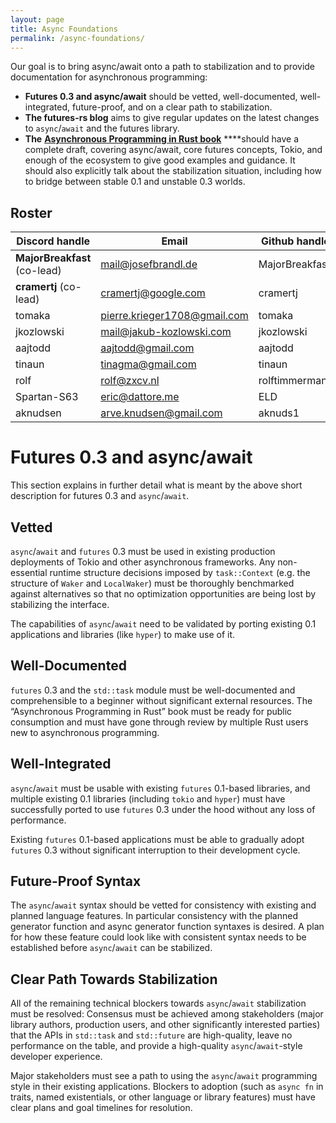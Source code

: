 ```yaml
---
layout: page
title: Async Foundations
permalink: /async-foundations/
---
```


Our goal is to bring async/await onto a path to stabilization and to provide documentation for asynchronous programming:

- **Futures 0.3 and async/await** should be vetted, well-documented, well-integrated, future-proof, and on a clear path to stabilization.
- **The futures-rs blog** aims to give regular updates on the latest changes to `async`/`await` and the futures library.
- **The** [**Asynchronous Programming in Rust book**](https://github.com/rust-lang-nursery/wg-net/blob/master/async-book/src/SUMMARY.md) ****should have a complete draft, covering async/await, core futures concepts, Tokio, and enough of the ecosystem to give good examples and guidance. It should also explicitly talk about the stabilization situation, including how to bridge between stable 0.1 and unstable 0.3 worlds.

## Roster

| **Discord handle** | **Email**                    | **Github handle** |
| ------------------ | ---------------------------- | ----------------- |
| **MajorBreakfast** (co-lead)     | mail@josefbrandl.de          | MajorBreakfast    |
| **cramertj** (co-lead)          | cramertj@google.com          | cramertj          |
| tomaka             | pierre.krieger1708@gmail.com | tomaka            |
| jkozlowski         | mail@jakub-kozlowski.com     | jkozlowski        |
| aajtodd            | aajtodd@gmail.com            | aajtodd           |
| tinaun             | tinagma@gmail.com            | tinaun            |
| rolf               | rolf@zxcv.nl                 | rolftimmermans    |
| Spartan-S63        | eric@dattore.me              | ELD               |
| aknudsen           | arve.knudsen@gmail.com       | aknuds1           |

# Futures 0.3 and async/await

This section explains in further detail what is meant by the above short description for futures 0.3 and `async`/`await`.

## Vetted

`async`/`await` and `futures` 0.3 must be used in existing production deployments of Tokio and other asynchronous frameworks. Any non-essential runtime structure decisions imposed by `task::Context` (e.g. the structure of `Waker` and `LocalWaker`) must be thoroughly benchmarked against alternatives so that no optimization opportunities are being lost by stabilizing the interface.

The capabilities of `async`/`await` need to be validated by porting existing 0.1 applications and libraries (like `hyper`) to make use of it.

## Well-Documented

 `futures` 0.3 and the `std::task` module must be well-documented and comprehensible to a beginner without significant external resources. The “Asynchronous Programming in Rust” book must be ready for public consumption and must have gone through review by multiple Rust users new to asynchronous programming.

## Well-Integrated

`async`/`await` must be usable with existing `futures` 0.1-based libraries, and multiple existing 0.1 libraries (including `tokio` and `hyper`) must have successfully ported to use `futures` 0.3 under the hood without any loss of performance.

Existing `futures` 0.1-based applications must be able to gradually adopt `futures` 0.3 without significant interruption to their development cycle.

## Future-Proof Syntax

The `async`/`await` syntax should be vetted for consistency with existing and planned language features. In particular consistency with the planned generator function and async generator function syntaxes is desired. A plan for how these feature could look like with consistent syntax needs to be established before `async`/`await` can be stabilized.

## Clear Path Towards Stabilization

All of the remaining technical blockers towards `async`/`await` stabilization must be resolved:
Consensus must be achieved among stakeholders (major library authors, production users, and other significantly interested parties) that the APIs in `std::task` and `std::future` are high-quality, leave no performance on the table, and provide a high-quality `async`/`await`-style developer experience.

Major stakeholders must see a path to using the `async`/`await` programming style in their existing applications. Blockers to adoption (such as `async fn` in traits, named existentials, or other language or library features) must have clear plans and goal timelines for resolution.
